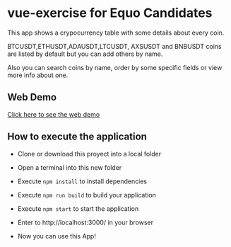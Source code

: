 # vue-exercise for Equo Candidates

This app shows a crypocurrency table with some details about every coin.

BTCUSDT,ETHUSDT,ADAUSDT,LTCUSDT, AXSUSDT and BNBUSDT coins are listed by default but you can add others by name.

Also you can search coins by name, order by some specific fields or view more info about one.

## Web Demo

[Click here to see the web demo](https://vue-exercise.vercel.app/)

## How to execute the application

* Clone or download this proyect into a local folder

* Open a terminal into this new folder

* Execute ```npm install``` to install dependencies

* Execute ```npm run build``` to build your application

* Execute ```npm start``` to start the application

* Enter to http://localhost:3000/ in your browser

* Now you can use this App!